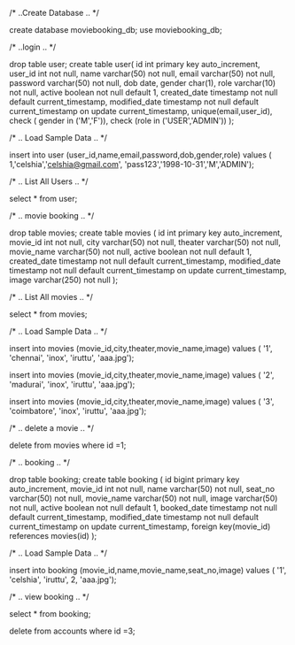  /* ..Create Database .. */ 
 
create database moviebooking_db;
use moviebooking_db;

 /* ..login .. */ 
 
 drop table user;
create table user(
id int primary key auto_increment,
user_id int not null,
name varchar(50) not null,
email varchar(50) not null,
password varchar(50) not null,
dob date,
gender char(1),
role varchar(10) not null,
active boolean not null default 1,
created_date timestamp not null default current_timestamp,
modified_date timestamp not null default current_timestamp on update current_timestamp,
unique(email,user_id),
check ( gender in ('M','F')),
check (role in ('USER','ADMIN'))
);

 /* .. Load Sample Data .. */ 
 
insert into user (user_id,name,email,password,dob,gender,role) values ( 1,'celshia','celshia@gmail.com', 'pass123','1998-10-31','M','ADMIN');

/* .. List All Users .. */ 

select * from user;



/* .. movie booking .. */ 

drop table movies;
create table movies 
( 
id int primary key auto_increment,
movie_id int not null,
city varchar(50) not null,
theater varchar(50) not null,
movie_name varchar(50) not null,
active boolean not null default 1,
created_date timestamp not null default current_timestamp,
modified_date timestamp not null default current_timestamp on update current_timestamp,
image varchar(250) not null
);

/* .. List All movies .. */ 

select * from movies;

/* .. Load Sample Data .. */ 
 
insert into movies (movie_id,city,theater,movie_name,image) values ( '1', 'chennai', 'inox', 'iruttu', 'aaa.jpg');

insert into movies (movie_id,city,theater,movie_name,image) values ( '2', 'madurai', 'inox', 'iruttu', 'aaa.jpg');

insert into movies (movie_id,city,theater,movie_name,image) values ( '3', 'coimbatore', 'inox', 'iruttu', 'aaa.jpg');

/* .. delete a movie .. */

delete from movies where id =1;


/* .. booking .. */

drop table booking;
create table booking 
( 
id bigint primary key auto_increment,
movie_id int not null,
name varchar(50) not null,
seat_no varchar(50) not null,
movie_name varchar(50) not null,
image varchar(50) not null,
active boolean not null default 1,
booked_date timestamp not null default current_timestamp,
modified_date timestamp not null default current_timestamp on update current_timestamp,
foreign key(movie_id) references movies(id)
);

/* .. Load Sample Data .. */ 
 
insert into booking (movie_id,name,movie_name,seat_no,image) values ( '1', 'celshia', 'iruttu', 2, 'aaa.jpg');

/* .. view booking .. */ 

select * from booking;

delete from accounts where id =3;
